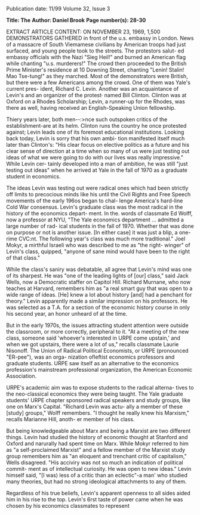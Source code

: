 Publication date: 11/99
Volume 32, Issue 3

**Title: The**
**Author: Daniel Brook**
**Page number(s): 28-30**

EXTRACT ARTICLE CONTENT:
ON NOVEMBER 23, 1969, 1,500 DEMONSTRATORS GATHERED 
in front of the u.s. embassy in London. News of a massacre 
of South Viemamese civilians by American troops had just 
surfaced, and young people took to the streets. The protestors salut-
ed embassy officials with the Nazi "Sieg Heil!" and burned an 
American flag while chanting "u.s. murderers!" The crowd then 
proceeded to the British Prime Minister's residence at 10 Downing 
Street, chanting "Lenin! Stalin! Mao Tse-tung!" as they marched. 
Most of the demonstrators were British, but there were a few 
Americans among the crowd. One of them was Yale's current pres-
ident, Richard C. Levin. Another was an acquaintance of Levin's 
and an organizer of the protest· named Bill Clinton. Clinton was at 
Oxford on a Rhodes Scholarship; Levin, a runner-up for the 
Rhodes, was there as well, having received an English-Speaking 
Union fellowship. 

Thiery years later, both men--:>nce such outspoken critics of 
the establishment-are at its helm. Clinton runs the country he 
once protested against; Levin leads one of its foremost educational 
institutions. Looking back today, Levin is sorry that his own ambi-
tion manifested itself much later than Clinton's: "His clear focus on 
elective politics as a future and his clear sense of direction at a time 
when so many of us were just testing out ideas of what we were 
going to do with our lives was really impressive." While Levin cer-
tainly developed into a man of ambition, he was still "just testing 
out ideas" when he arrived at Yale in the fall of 1970 as a graduate 
student in economics. 

The ideas Levin was testing out were radical ones which had 
been strictly off limits to precocious minds like his until the Civil 
Rights and Free Speech movements of the early 196os began to chal-
lenge America's hard-line Cold War consensus. Levin's graduate 
class was the most radical in the history of the economics depart-
ment. In the. words of classmate Ed Wolff, now a professor at NYU, 
"The Yale economics department ... admitted a large number of rad-
ical students in the fall of 1970. Whether that was done on purpose 
or not is another issue. [In either case] it was just a blip, a one-rime 
CVC:nt. The following year's class was much more traditional." Joel 
Mokyr, a mirthful Israeli who was described to me as "the right-
winger" of Levin's class, quipped, "anyone of sane mind would have 
been to the right of that class." 

While the class's saniry was debatable, all agree that Levin's 
mind was one of its sharpest. He was "one of the leading lights of 
[our] class," said Jack Wells, now a Democratic staffer on Capitol 
Hill. Richard Murnane, who now teaches at Harvard, remembers 
him as "a real smart guy that was open to a wide range of ideas. [He] 
knew a lot about history [and] had a penchant for theory." Levin 
apparently made a similar impression on his professors. He was 
selected as a T.A. for a section of the economic history course in only 
his second year, an honor unheard of at the time. 

But in the early 1970s, the issues attracting student attention 
were outside the classroom, or more correctly, peripheral to it. "At 
a meeting of the new class, someone said 'whoever's interested in 
URPE come upstain,' and when we got upstairs, there were a lot of 
us," recalls classmate Laurie Nisonoff. The Union of Radical 
Political Economists, or URPE (pronounced "ER-pee"), was an orga-
nization ofleftist economics professors and graduate students. URPE 
saw itself as an alternative to the economics profession's mainstream 
professional organization, the American Economic Association. 

URPE's academic aim was to expose students to the radical alterna-
tives to the neo-classical economics they were being taught. The 
Yale graduate students' URPE chapter sponsored radical speakers and 
study groups, like one on Marx's Capital. "Richard Levin was actu-
ally a member of these [study] groups," Wolff remembers. "I 
thought he really knew his Marxism," recalls Marianne Hill, anoth-
er member of his class. 

But being knowledgeable about Marx and being a Marxist are 
two different things. Levin had studied the history of economic 
thought at Stanford and Oxford and narurally had spent time on 
Marx. While Mokyr referred to him as "a self-proclaimed Marxist" 
and a fellow member of the Marxist study group remembers him as 
"an eloquent and trenchant critic of capitalism," Wells disagreed. 
"His acciviry was not so much an indication of political commit-
ment as of intellectual curiosity. He was open to new ideas." Levin 
himself said, "[I was) less of a critic than an eclectic"-a man' who 
studied many theories, but had no strong ideological attachments 
to any of them. 

Regardless of his true beliefs, Levin's apparent openness to all 
sides aided him in his rise to the top. Levin's 6rst taste of power 
came when he was chosen by his economics classmates to represent